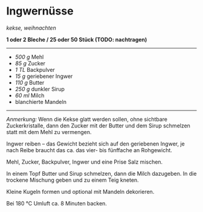 # Ingwernüsse

*kekse, weihnachten*

**1 oder 2 Bleche / 25 oder 50 Stück (TODO: nachtragen)**

---

- *500 g* Mehl
- *85 g* Zucker
- *1 TL* Backpulver
- *15 g* geriebener Ingwer
- *110 g* Butter
- *250 g* dunkler Sirup
- *60 ml* Milch
- blanchierte Mandeln

---

*Anmerkung:* Wenn die Kekse glatt werden sollen, ohne sichtbare Zuckerkristalle, dann den Zucker mit der Butter und dem
Sirup schmelzen statt mit dem Mehl zu vermengen.

Ingwer reiben – das Gewicht bezieht sich auf den geriebenen Ingwer, je nach Reibe braucht das ca. das vier- bis
fünffache an Rohgewicht.

Mehl, Zucker, Backpulver, Ingwer und eine Prise Salz mischen.

In einem Topf Butter und Sirup schmelzen, dann die Milch dazugeben. In die trockene Mischung geben und zu einem Teig
kneten.

Kleine Kugeln formen und optional mit Mandeln dekorieren.

Bei 180 °C Umluft ca. 8 Minuten backen.
